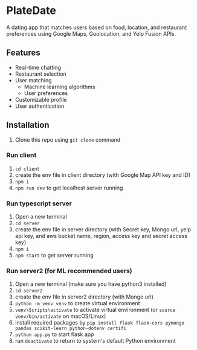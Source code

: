 # PlateDate
A dating app that matches users based on food, location, and restaurant preferences using Google Maps, Geolocation, and Yelp Fusion APIs.

## Features
* Real-time chatting
* Restaurant selection
* User matching
  * Machine learning algorithms
  * User preferences  
* Customizable profile
* User authentication

## Installation
1. Clone this repo using `git clone` command

### Run client

1. `cd client`
2. create the env file in client directory (with Google Map API key and ID)
3. `npm i`
4. `npm run dev` to get localhost server running

### Run typescript server

1. Open a new terminal
2. `cd server`
3. create the env file in server directory (with Secret key, Mongo url, yelp api key, and aws bucket name, region, access key and secret access key)
4. `npm i`
5. `npm start` to get server running

### Run server2 (for ML recommended users)

1. Open a new terminal (make sure you have python3 installed)
2. `cd server2`
3. create the env file in server2 directory (with Mongo url)
4. `python -m venv venv` to create virtual environment
5. `venv\Scripts\activate` to activate virtual environment (or `source venv/bin/activate` on macOS/Linux)
6. install required packages by `pip install flask flask-cors pymongo pandas scikit-learn python-dotenv certifi`
7. `python app.py` to start flask app
8. run `deactivate` to return to system's default Python environment

